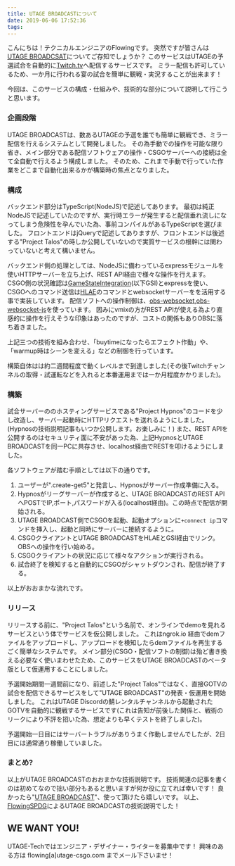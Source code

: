 ```yaml
---
title: UTAGE BROADCASTについて
date: 2019-06-06 17:52:36
tags:
---
```


こんにちは！テクニカルエンジニアのFlowingです。
突然ですが皆さんは[UTAGE BROADCSAT](https://twitch.tv/utage_broadcast/)についてご存知でしょうか？
このサービスはUTAGEの予選試合を自動的に[Twitch.tv](https://twitch.tv/)へ配信するサービスです。
ミラー配信も許可しているため、一か月に行われる宴の試合を簡単に観戦・実況することが出来ます！

今回は、このサービスの構成・仕組みや、技術的な部分について説明して行こうと思います。

### 企画段階
UTAGE BROADCASTは、数あるUTAGEの予選を誰でも簡単に観戦でき、ミラー配信を行えるシステムとして開発しました。
その為手動での操作を可能な限り省き、メイン部分である配信ソフトウェアの操作・CSGOサーバーへの接続は全て全自動で行えるよう構成しました。
そのため、これまで手動で行っていた作業をどこまで自動化出来るかが構築時の焦点となりました。

### 構成
バックエンド部分はTypeScript(NodeJS)で記述してあります。
最初は純正NodeJSで記述していたのですが、実行時エラーが発生すると配信垂れ流しになってしまう危険性を孕んでいた為、事前コンパイルがあるTypeScriptを選びました。
フロントエンドはjQueryで記述してありますが、フロントエンドは後述する"Project Talos"の時しか公開していないので実質サービスの根幹には関わっていないと考えて構いません。

バックエンド側の処理としては、NodeJSに備わっているexpressモジュールを使いHTTPサーバーを立ち上げ、REST API経由で様々な操作を行えます。
CSGO側の状況確認は[GameStateIntegration](https://developer.valvesoftware.com/wiki/Counter-Strike:_Global_Offensive_Game_State_Integration)(以下GSI)とexpressを使い、CSGOへのコマンド送信は[HLAE](https://github.com/advancedfx/advancedfx)のコマンドとwebsocketサーバーをを活用する事で実装しています。
配信ソフトへの操作制御は、[obs-websocket](https://github.com/Palakis/obs-websocket),[obs-websocket-js](https://github.com/haganbmj/obs-websocket-js)を使っています。
因みにvmixの方がREST APIが使える為より直感的に操作を行えそうな印象はあったのですが、コストの関係もありOBSに落ち着きました。

上記三つの技術を組み合わせ、「buytimeになったらエフェクト作動」や、「warmup時はシーンを変える」などの制御を行っています。

構築自体はは約二週間程度で動くレベルまで到達しました(その後Twitchチャンネルの取得・試運転などを入れると本番運用までは一か月程度かかりました)。

### 構築
試合サーバーののホスティングサービスである"Project Hypnos"のコードを少し改造し、サーバー起動時にHTTPリクエストを送れるようにしました。(Hypnosの技術説明記事もいつか公開します。お楽しみに！)
また、REST APIを公開するのはセキュリティ面に不安があった為、上記HypnosとUTAGE BROADCASTを同一PCに共存させ、localhost経由でRESTを叩けるようにしました。

各ソフトウェアが踏む手順としては以下の通りです。
1. ユーザーが".create-get5"と発言し、Hypnosがサーバー作成準備に入る。
2. Hypnosがリーグサーバーが作成すると、UTAGE BROADCASTのREST APIへPOSTでIP,ポート,パスワードが入る(localhost経由)。この時点で配信が開始される。
3. UTAGE BROADCAST側でCSGOを起動、起動オプションに`+connect ip`コマンドを挿入し、起動と同時にサーバーに接続するように。
4. CSGOクライアントとUTAGE BROADCASTをHLAEとGSI経由でリンク。OBSへの操作を行い始める。
5. CSGOクライアントの状況に応じて様々なアクションが実行される。
6. 試合終了を検知すると自動的にCSGOがシャットダウンされ、配信が終了する。

以上がおおまかな流れです。


### リリース
リリースする前に、"Project Talos"という名前で、オンラインでdemoを見れるサービスという体でサービスを仮公開しました。
これはngrok.io 経由でdemファイルをアップロードし、アップロードを検知したらdemファイルを再生するごく簡単なシステムです。
メイン部分(CSGO・配信ソフトの制御)は殆ど書き換える必要なく使いまわせたため、このサービスをUTAGE BROADCASTのベータ版として仮運用することにしました。

予選開始期間一週間前になり、前述した"Project Talos"ではなく、直接GOTVの試合を配信できるサービスをして"UTAGE BROADCAST"の発表・仮運用を開始しました。
これはUTAGE Discordの鯖レンタルチャンネルから起動されたGOTVを自動的に観戦するサービスです(これは告知が前後した関係と、戦術のリークにより不評を招いた為、想定よりも早くテストを終了しました)。

予選開始一日目にはサーバートラブルがありうまく作動しませんでしたが、2日目には通常通り稼働していました。



### まとめ?
以上がUTAGE BROADCASTのおおまかな技術説明です。
技術関連の記事を書くのは初めてなので拙い部分もあると思いますが何か役に立てれば幸いです！
良かったら"[UTAGE BROADCAST](https://twitch.tv/utage_broadcast/)"、使って頂けたら嬉しいです。
以上、[FlowingSPDG](https://twitter.com/FlowingSPDG)によるUTAGE BROADCASTの技術説明でした！


## WE WANT YOU!
UTAGE-Techではエンジニア・デザイナー・ライターを募集中です！
興味のある方は flowing[a]utage-csgo.com までメール下さいませ！